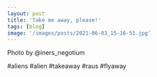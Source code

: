 ```yaml
---
layout: post
title: 'Take me away, please!'
tags: [blog]
image: '/images/posts/2021-06-03_15-16-51.jpg'
---
```


Photo by @iners_negotium

#aliens #alien #takeaway #raus #flyaway
